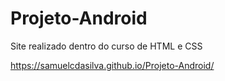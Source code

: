 # Projeto-Android
Site realizado dentro do curso de HTML e CSS

https://samuelcdasilva.github.io/Projeto-Android/
